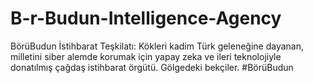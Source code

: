 # B-r-Budun-Intelligence-Agency
BörüBudun İstihbarat Teşkilatı: Kökleri kadim Türk geleneğine dayanan, milletini siber alemde korumak için yapay zeka ve ileri teknolojiyle donatılmış çağdaş istihbarat örgütü. Gölgedeki bekçiler. #BörüBudun
